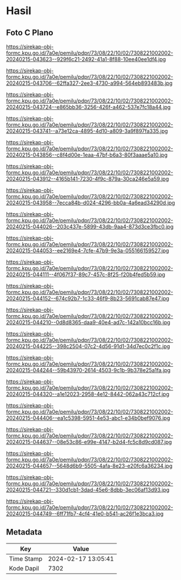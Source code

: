 # Hasil

## Foto C Plano

https://sirekap-obj-formc.kpu.go.id/7a0e/pemilu/pdpr/73/08/22/10/02/7308221002002-20240215-043623--929f6c21-2492-41a1-8f88-10ee40ee1df4.jpg

https://sirekap-obj-formc.kpu.go.id/7a0e/pemilu/pdpr/73/08/22/10/02/7308221002002-20240215-043706--62ffa327-2ee3-4730-a994-564eb893483b.jpg

https://sirekap-obj-formc.kpu.go.id/7a0e/pemilu/pdpr/73/08/22/10/02/7308221002002-20240215-043724--e865bb36-3256-426f-a462-537e7fc18a44.jpg

https://sirekap-obj-formc.kpu.go.id/7a0e/pemilu/pdpr/73/08/22/10/02/7308221002002-20240215-043741--a73e12ca-4895-4d10-a809-3a9f897fa335.jpg

https://sirekap-obj-formc.kpu.go.id/7a0e/pemilu/pdpr/73/08/22/10/02/7308221002002-20240215-043856--c8f4d00e-1eaa-47bf-b6a3-80f3aaae5a10.jpg

https://sirekap-obj-formc.kpu.go.id/7a0e/pemilu/pdpr/73/08/22/10/02/7308221002002-20240215-043912--4165b141-7230-4f9c-879a-30ca246e5a59.jpg

https://sirekap-obj-formc.kpu.go.id/7a0e/pemilu/pdpr/73/08/22/10/02/7308221002002-20240215-043958--7ecca84b-d024-4296-bb0a-4a6ead34290d.jpg

https://sirekap-obj-formc.kpu.go.id/7a0e/pemilu/pdpr/73/08/22/10/02/7308221002002-20240215-044026--203c437e-5899-43db-9aa4-873d3ce3fbc0.jpg

https://sirekap-obj-formc.kpu.go.id/7a0e/pemilu/pdpr/73/08/22/10/02/7308221002002-20240215-044053--ee2169e4-7cfe-47b9-9e3a-055166159527.jpg

https://sirekap-obj-formc.kpu.go.id/7a0e/pemilu/pdpr/73/08/22/10/02/7308221002002-20240215-044111--4f067f37-89c7-457c-8f25-f20b4fed5b59.jpg

https://sirekap-obj-formc.kpu.go.id/7a0e/pemilu/pdpr/73/08/22/10/02/7308221002002-20240215-044152--674c92b7-1c33-46f9-8b23-5691cab87e47.jpg

https://sirekap-obj-formc.kpu.go.id/7a0e/pemilu/pdpr/73/08/22/10/02/7308221002002-20240215-044210--0d8d8365-daa9-40e4-ad7c-142a10bcc16b.jpg

https://sirekap-obj-formc.kpu.go.id/7a0e/pemilu/pdpr/73/08/22/10/02/7308221002002-20240215-044225--398c2504-07c2-4d56-91d1-34d7ec0c2f1c.jpg

https://sirekap-obj-formc.kpu.go.id/7a0e/pemilu/pdpr/73/08/22/10/02/7308221002002-20240215-044244--59b43970-2614-4503-9c1b-9b378e25a1fa.jpg

https://sirekap-obj-formc.kpu.go.id/7a0e/pemilu/pdpr/73/08/22/10/02/7308221002002-20240215-044320--a1e12023-2958-4e12-8442-062a43c712cf.jpg

https://sirekap-obj-formc.kpu.go.id/7a0e/pemilu/pdpr/73/08/22/10/02/7308221002002-20240215-044406--ea1c5398-5951-4e53-abc1-e34b0bef9076.jpg

https://sirekap-obj-formc.kpu.go.id/7a0e/pemilu/pdpr/73/08/22/10/02/7308221002002-20240215-044637--08e53c86-e99e-4147-b2d4-fc5c8d9cd087.jpg

https://sirekap-obj-formc.kpu.go.id/7a0e/pemilu/pdpr/73/08/22/10/02/7308221002002-20240215-044657--5648d6b9-5505-4afa-8e23-e20fc6a36234.jpg

https://sirekap-obj-formc.kpu.go.id/7a0e/pemilu/pdpr/73/08/22/10/02/7308221002002-20240215-044721--330d1cb1-3dad-45e6-8dbb-3ec06af13d93.jpg

https://sirekap-obj-formc.kpu.go.id/7a0e/pemilu/pdpr/73/08/22/10/02/7308221002002-20240215-044749--6ff71fb7-4cf4-41e0-b541-ac26f1e3bca3.jpg


## Metadata

| Key        | Value               |
| ---------- | ------------------- |
| Time Stamp | 2024-02-17 13:05:41 |
| Kode Dapil | 7302                |



